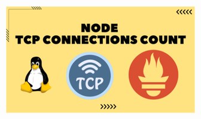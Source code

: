 ![image alt](https://github.com/AdhmAbdein/Node-TCP-connections-count/blob/744de4f9c8425425899d3c84a4a2618da4389d5e/imge.png)
